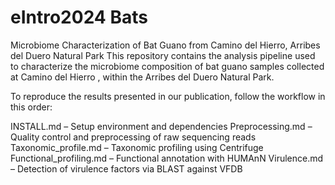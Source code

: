 # eIntro2024 Bats

Microbiome Characterization of Bat Guano from Camino del Hierro, Arribes del Duero Natural Park
This repository contains the analysis pipeline used to characterize the microbiome composition of bat guano samples collected at Camino del Hierro , within the Arribes del Duero Natural Park.

To reproduce the results presented in our publication, follow the workflow in this order:

INSTALL.md – Setup environment and dependencies
Preprocessing.md – Quality control and preprocessing of raw sequencing reads
Taxonomic_profile.md – Taxonomic profiling using Centrifuge
Functional_profiling.md – Functional annotation with HUMAnN
Virulence.md – Detection of virulence factors via BLAST against VFDB
